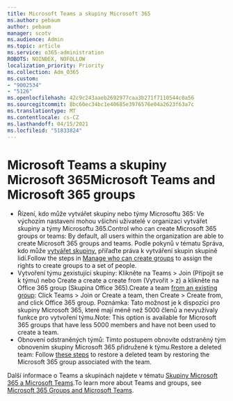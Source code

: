 ```yaml
---
title: Microsoft Teams a skupiny Microsoft 365
ms.author: pebaum
author: pebaum
manager: scotv
ms.audience: Admin
ms.topic: article
ms.service: o365-administration
ROBOTS: NOINDEX, NOFOLLOW
localization_priority: Priority
ms.collection: Adm_O365
ms.custom:
- "9002534"
- "5126"
ms.openlocfilehash: 42c9c243aaeb2692977caa3b271f7110544c0a56
ms.sourcegitcommit: 8bc60ec34bc1e40685e3976576e04a2623f63a7c
ms.translationtype: MT
ms.contentlocale: cs-CZ
ms.lasthandoff: 04/15/2021
ms.locfileid: "51833824"
---
```

# <a name="microsoft-teams-and-microsoft-365-groups"></a><span data-ttu-id="8b504-102">Microsoft Teams a skupiny Microsoft 365</span><span class="sxs-lookup"><span data-stu-id="8b504-102">Microsoft Teams and Microsoft 365 groups</span></span>

- <span data-ttu-id="8b504-103">Řízení, kdo může vytvářet skupiny nebo týmy Microsoftu 365: Ve výchozím nastavení mohou všichni uživatelé v organizaci vytvářet skupiny a týmy Microsoftu 365.</span><span class="sxs-lookup"><span data-stu-id="8b504-103">Control who can create Microsoft 365 groups or teams: By default, all users within the organization are able to create Microsoft 365 groups and teams.</span></span> <span data-ttu-id="8b504-104">Podle pokynů v tématu Správa, kdo může [vytvářet skupiny,](https://support.office.com/article/4c46c8cb-17d0-44b5-9776-005fced8e618) přiřaďte práva k vytváření skupin skupině lidí.</span><span class="sxs-lookup"><span data-stu-id="8b504-104">Follow the steps in [Manage who can create groups](https://support.office.com/article/4c46c8cb-17d0-44b5-9776-005fced8e618) to assign the rights to create groups to a set of people.</span></span>
- <span data-ttu-id="8b504-105">Vytvoření týmu  [z](https://support.microsoft.com/office/24ec428e-40d7-4a1a-ab87-29be7d145865)existující skupiny: Klikněte na Teams > Join (Připojit se k týmu) nebo Create a create a create from (Vytvořit > z) a klikněte na Office 365 group (Skupina Office 365).</span><span class="sxs-lookup"><span data-stu-id="8b504-105">Create a team  [from an existing group](https://support.microsoft.com/office/24ec428e-40d7-4a1a-ab87-29be7d145865): Click Teams > Join or Create a team, then Create > Create from, and click Office 365 group.</span></span> <span data-ttu-id="8b504-106">Poznámka: Tato možnost je k dispozici pro skupiny Microsoft 365, které mají méně než 5000 členů a nevyužívaly funkce pro vytvoření týmu.</span><span class="sxs-lookup"><span data-stu-id="8b504-106">Note: This option is available for Microsoft 365 groups that have less 5000 members and have not been used to create a team.</span></span>
- <span data-ttu-id="8b504-107">Obnovení odstraněných týmů: [](https://docs.microsoft.com/microsoftteams/archive-or-delete-a-team#restore-a-deleted-team) Tímto postupem obnovíte odstraněný tým obnovením skupiny Microsoft 365 přidružené k týmu.</span><span class="sxs-lookup"><span data-stu-id="8b504-107">Restore a deleted team: Follow [these steps](https://docs.microsoft.com/microsoftteams/archive-or-delete-a-team#restore-a-deleted-team) to restore a deleted team by restoring the Microsoft 365 group associated with the team.</span></span>

<span data-ttu-id="8b504-108">Další informace o Teams a skupinách najdete v tématu [Skupiny Microsoft 365 a Microsoft Teams](https://docs.microsoft.com/microsoftteams/office-365-groups).</span><span class="sxs-lookup"><span data-stu-id="8b504-108">To learn more about Teams and groups, see [Microsoft 365 Groups and Microsoft Teams](https://docs.microsoft.com/microsoftteams/office-365-groups).</span></span>
